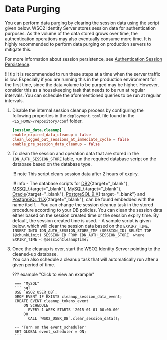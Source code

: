 # Data Purging

You can perform data purging by clearing the session data using the script given below. WSO2 Identity Server stores session data for authentication purposes. As the volume of the data stored grows over time, the authentication operations may also eventually consume more time. It is highly recommended to perform data purging on production servers to mitigate this.

For more information about session persistence, see [Authentication Session Persistence]({{base_path}}/deploy/configure/session-persistence).

!!! tip
    It is recommended to run these steps at a time when the server traffic is low. Especially if you are running this in the production environment for the first time, since the data volume to be purged may be higher. However, consider this as a housekeeping task that needs to be run at regular intervals. 
    You can schedule the aforementioned queries to be run at regular intervals.
    

1. Disable the internal session cleanup process by configuring the following properties in the `deployment.toml` file found in the `<IS_HOME>/repository/conf` folder.

    ```toml
    [session_data.cleanup]
    enable_expired_data_cleanup = false
    clean_logged_out_sessions_at_immediate_cycle = false
    enable_pre_session_data_cleanup = false
    
    ```

2. To clean the session and operation data that are stored in the `IDN_AUTH_SESSION_STORE` table, run the required database script on the database based on the database type. 

    !!! note
        This script clears session data after 2 hours of expiry.

    !!! info
        - The database scripts for [DB2](https://github.com/wso2/carbon-identity-framework/tree/master/features/identity-core/org.wso2.carbon.identity.core.server.feature/resources/dbscripts/stored-procedures/db2/sessiondata-cleanup/){:target="_blank"}, 
        [MSSQL](https://github.com/wso2/carbon-identity-framework/tree/master/features/identity-core/org.wso2.carbon.identity.core.server.feature/resources/dbscripts/stored-procedures/mssql/sessiondata-cleanup/){:target="_blank"}, 
        [MySQL](https://github.com/wso2/carbon-identity-framework/tree/master/features/identity-core/org.wso2.carbon.identity.core.server.feature/resources/dbscripts/stored-procedures/mysql/sessiondata-cleanup/){:target="_blank"}, 
        [Oracle](https://github.com/wso2/carbon-identity-framework/tree/master/features/identity-core/org.wso2.carbon.identity.core.server.feature/resources/dbscripts/stored-procedures/oracle/sessiondata-cleanup/){:target="_blank"}, 
        [PostgreSQL 9.X](https://github.com/wso2/carbon-identity-framework/tree/master/features/identity-core/org.wso2.carbon.identity.core.server.feature/resources/dbscripts/stored-procedures/postgresql/postgre-9x/sessiondata-cleanup/){:target="_blank"} and 
        [PostgreSQL 11.X](https://github.com/wso2/carbon-identity-framework/tree/master/features/identity-core/org.wso2.carbon.identity.core.server.feature/resources/dbscripts/stored-procedures/postgresql/postgre-11x/sessiondata-cleanup/){:target="_blank"}, can be found embedded with the name itself.
        - You can change the session cleanup task in the stored procedure according to your DB policies. You can clean the session data either based on the session created time or the session expiry time. By default, the session created time is used.
        - A sample script is given below, which will clear the session data based on the `EXPIRY_TIME`.
          ``` 
          INSERT INTO IDN_AUTH_SESSION_STORE_TMP (SESSION_ID) SELECT TOP (@chunkLimit) SESSION_ID FROM IDN_AUTH_SESSION_STORE 
          where EXPIRY_TIME < @sessionCleanupTime;
          ```

3. Once the cleanup is over, start the WSO2 Identity Server pointing to the cleaned-up database.  
    You can also schedule a cleanup task that will automatically run after a given period of time. 

    ??? example "Click to view an example"

        === "MySQL"
        ``` sql 
        USE `WSO2_USER_DB`;
        DROP EVENT IF EXISTS cleanup_session_data_event;
        CREATE EVENT cleanup_tokens_event
            ON SCHEDULE
              EVERY 1 WEEK STARTS '2015-01-01 00:00.00'
            DO
              CALL `WSO2_USER_DB`.clear_session_data();

        -- 'Turn on the event_scheduler'
        SET GLOBAL event_scheduler = ON;
        ```
        